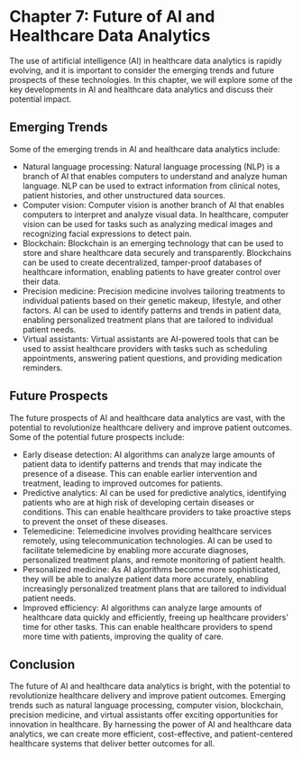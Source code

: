 Chapter 7: Future of AI and Healthcare Data Analytics
=====================================================

The use of artificial intelligence (AI) in healthcare data analytics is rapidly evolving, and it is important to consider the emerging trends and future prospects of these technologies. In this chapter, we will explore some of the key developments in AI and healthcare data analytics and discuss their potential impact.

Emerging Trends
---------------

Some of the emerging trends in AI and healthcare data analytics include:

* Natural language processing: Natural language processing (NLP) is a branch of AI that enables computers to understand and analyze human language. NLP can be used to extract information from clinical notes, patient histories, and other unstructured data sources.
* Computer vision: Computer vision is another branch of AI that enables computers to interpret and analyze visual data. In healthcare, computer vision can be used for tasks such as analyzing medical images and recognizing facial expressions to detect pain.
* Blockchain: Blockchain is an emerging technology that can be used to store and share healthcare data securely and transparently. Blockchains can be used to create decentralized, tamper-proof databases of healthcare information, enabling patients to have greater control over their data.
* Precision medicine: Precision medicine involves tailoring treatments to individual patients based on their genetic makeup, lifestyle, and other factors. AI can be used to identify patterns and trends in patient data, enabling personalized treatment plans that are tailored to individual patient needs.
* Virtual assistants: Virtual assistants are AI-powered tools that can be used to assist healthcare providers with tasks such as scheduling appointments, answering patient questions, and providing medication reminders.

Future Prospects
----------------

The future prospects of AI and healthcare data analytics are vast, with the potential to revolutionize healthcare delivery and improve patient outcomes. Some of the potential future prospects include:

* Early disease detection: AI algorithms can analyze large amounts of patient data to identify patterns and trends that may indicate the presence of a disease. This can enable earlier intervention and treatment, leading to improved outcomes for patients.
* Predictive analytics: AI can be used for predictive analytics, identifying patients who are at high risk of developing certain diseases or conditions. This can enable healthcare providers to take proactive steps to prevent the onset of these diseases.
* Telemedicine: Telemedicine involves providing healthcare services remotely, using telecommunication technologies. AI can be used to facilitate telemedicine by enabling more accurate diagnoses, personalized treatment plans, and remote monitoring of patient health.
* Personalized medicine: As AI algorithms become more sophisticated, they will be able to analyze patient data more accurately, enabling increasingly personalized treatment plans that are tailored to individual patient needs.
* Improved efficiency: AI algorithms can analyze large amounts of healthcare data quickly and efficiently, freeing up healthcare providers' time for other tasks. This can enable healthcare providers to spend more time with patients, improving the quality of care.

Conclusion
----------

The future of AI and healthcare data analytics is bright, with the potential to revolutionize healthcare delivery and improve patient outcomes. Emerging trends such as natural language processing, computer vision, blockchain, precision medicine, and virtual assistants offer exciting opportunities for innovation in healthcare. By harnessing the power of AI and healthcare data analytics, we can create more efficient, cost-effective, and patient-centered healthcare systems that deliver better outcomes for all.
